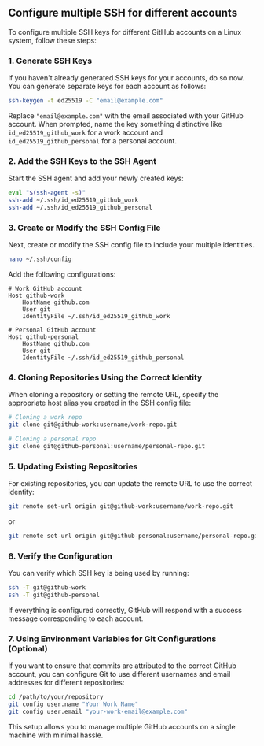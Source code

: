 ## Configure multiple SSH for different accounts
To configure multiple SSH keys for different GitHub accounts on a Linux system, follow these steps:

### 1. **Generate SSH Keys**
If you haven't already generated SSH keys for your accounts, do so now. You can generate separate keys for each account as follows:

```bash
ssh-keygen -t ed25519 -C "email@example.com"
```

Replace `"email@example.com"` with the email associated with your GitHub account. When prompted, name the key something distinctive like `id_ed25519_github_work` for a work account and `id_ed25519_github_personal` for a personal account. 

### 2. **Add the SSH Keys to the SSH Agent**
Start the SSH agent and add your newly created keys:

```bash
eval "$(ssh-agent -s)"
ssh-add ~/.ssh/id_ed25519_github_work
ssh-add ~/.ssh/id_ed25519_github_personal
```

### 3. **Create or Modify the SSH Config File**
Next, create or modify the SSH config file to include your multiple identities.

```bash
nano ~/.ssh/config
```

Add the following configurations:

```plaintext
# Work GitHub account
Host github-work
    HostName github.com
    User git
    IdentityFile ~/.ssh/id_ed25519_github_work

# Personal GitHub account
Host github-personal
    HostName github.com
    User git
    IdentityFile ~/.ssh/id_ed25519_github_personal
```

### 4. **Cloning Repositories Using the Correct Identity**
When cloning a repository or setting the remote URL, specify the appropriate host alias you created in the SSH config file:

```bash
# Cloning a work repo
git clone git@github-work:username/work-repo.git

# Cloning a personal repo
git clone git@github-personal:username/personal-repo.git
```

### 5. **Updating Existing Repositories**
For existing repositories, you can update the remote URL to use the correct identity:

```bash
git remote set-url origin git@github-work:username/work-repo.git
```

or

```bash
git remote set-url origin git@github-personal:username/personal-repo.git
```

### 6. **Verify the Configuration**
You can verify which SSH key is being used by running:

```bash
ssh -T git@github-work
ssh -T git@github-personal
```

If everything is configured correctly, GitHub will respond with a success message corresponding to each account.

### 7. **Using Environment Variables for Git Configurations (Optional)**
If you want to ensure that commits are attributed to the correct GitHub account, you can configure Git to use different usernames and email addresses for different repositories:

```bash
cd /path/to/your/repository
git config user.name "Your Work Name"
git config user.email "your-work-email@example.com"
```

This setup allows you to manage multiple GitHub accounts on a single machine with minimal hassle.
